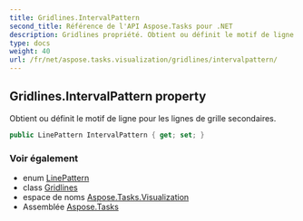 ```yaml
---
title: Gridlines.IntervalPattern
second_title: Référence de l'API Aspose.Tasks pour .NET
description: Gridlines propriété. Obtient ou définit le motif de ligne pour les lignes de grille secondaires.
type: docs
weight: 40
url: /fr/net/aspose.tasks.visualization/gridlines/intervalpattern/
---
```

## Gridlines.IntervalPattern property

Obtient ou définit le motif de ligne pour les lignes de grille secondaires.

```csharp
public LinePattern IntervalPattern { get; set; }
```

### Voir également

* enum [LinePattern](../../linepattern/)
* class [Gridlines](../)
* espace de noms [Aspose.Tasks.Visualization](../../gridlines/)
* Assemblée [Aspose.Tasks](../../../)


